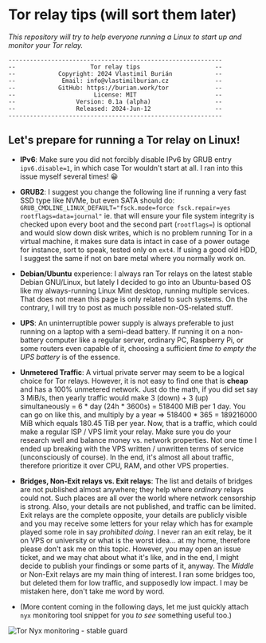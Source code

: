 # Tor relay tips (will sort them later)

_This repository will try to help everyone running a Linux to start up and monitor your Tor relay._

```none
------------------------------------------------------------
--                     Tor relay tips                     --
--            Copyright: 2024 Vlastimil Burián            --
--             Email: info@vlastimilburian.cz             --
--            GitHub: https://burian.work/tor             --
--                      License: MIT                      --
--                 Version: 0.1a (alpha)                  --
--                 Released: 2024-Jun-12                  --
------------------------------------------------------------
```

## Let's prepare for running a Tor relay on Linux!

- **IPv6**: Make sure you did not forcibly disable IPv6 by GRUB entry `ipv6.disable=1`, in which case Tor wouldn't start at all. I ran into this issue myself several times! 😀

- **GRUB2**: I suggest you change the following line if running a very fast SSD type like NVMe, but even SATA should do: `GRUB_CMDLINE_LINUX_DEFAULT="fsck.mode=force fsck.repair=yes rootflags=data=journal"` ie. that will ensure your file system integrity is checked upon every boot and the second part (`rootflags=`) is optional and would slow down disk writes, which is no problem running Tor in a virtual machine, it makes sure data is intact in case of a power outage for instance, sort to speak, tested only on `ext4`. If using a good old HDD, I suggest the same if not on bare metal where you normally work on.

- **Debian/Ubuntu** experience: I always ran Tor relays on the latest stable Debian GNU/Linux, but lately I decided to go into an Ubuntu-based OS like my always-running Linux Mint desktop, running multiple services. That does not mean this page is only related to such systems. On the contrary, I will try to post as much possible non-OS-related stuff.

- **UPS**: An uninterruptible power supply is always preferable to just running on a laptop with a semi-dead battery. If running it on a non-battery computer like a regular server, ordinary PC, Raspberry Pi, or some routers even capable of it, choosing a sufficient _time to empty the UPS battery_ is of the essence.

- **Unmetered Traffic**: A virtual private server may seem to be a logical choice for Tor relays. However, it is not easy to find one that is **cheap** and has a 100% unmetered network. Just do the math, if you did set say 3 MiB/s, then yearly traffic would make 3 (down) + 3 (up) simultaneously = 6 * day (24h * 3600s) = 518400 MiB per 1 day. You can go on like this, and multiply by a year => 518400 * 365 = 189216000 MiB which equals 180.45 TiB per year. Now, that is a traffic, which could make a regular ISP / VPS limit your relay. Make sure you do your research well and balance money vs. network properties. Not one time I ended up breaking with the VPS written / unwritten terms of service (unconsciously of course). In the end, it's almost all about traffic, therefore prioritize it over CPU, RAM, and other VPS properties.

- **Bridges, Non-Exit relays vs. Exit relays**: The list and details of bridges are not published almost anywhere; they help where _ordinary_ relays could not. Such places are all over the world where network censorship is strong. Also, your details are not published, and traffic can be limited. Exit relays are the complete opposite, your details are publicly visible and you may receive some letters for your relay which has for example played some role in say _prohibited doing_. I never ran an exit relay, be it on VPS or university or what is the worst idea... at my home, therefore please don't ask me on this topic. However, you may open an issue ticket, and we may chat about what it's like, and in the end, I might decide to publish your findings or some parts of it, anyway. The _Middle_ or Non-Exit relays are my main thing of interest. I ran some bridges too, but deleted them for low traffic, and supposedly low impact. I may be mistaken here, don't take me word by word.

- (More content coming in the following days, let me just quickly attach `nyx` monitoring tool snippet for you _to see_ something useful too.)

  
![Tor Nyx monitoring - stable guard](https://github.com/burianvlastimil/tor-relay-tips/assets/14146682/65667692-08fa-41b9-811b-0ed68ead5945)
